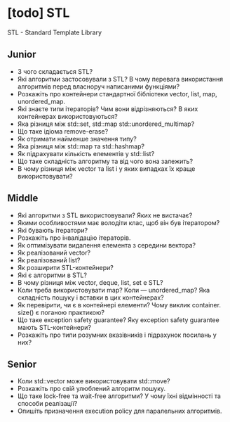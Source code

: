 # [todo] STL

STL - Standard Template Library

## Junior

- З чого складається STL?
- Які алгоритми застосовували з STL? В чому перевага використання алгоритмів перед власноруч написаними функціями?
- Розкажіть про контейнери стандартної бібліотеки vector, list, map, unordered_map.
- Які знаєте типи ітераторів? Чим вони відрізняються? В яких контейнерах використовуються?
- Яка різниця між std::set, std::map std::unordered_multimap?
- Що таке ідіома remove-erase?
- Як отримати найменше значення типу?
- Яка різниця між std::map та std::hashmap?
- Як підрахувати кількість елементів у std::list?
- Що таке складність алгоритму та від чого вона залежить?
- В чому різниця між vector та list і у яких випадках їх краще використовувати?

## Middle

- Які алгоритми з STL використовували? Яких не вистачає?
- Якими особливостями має володіти клас, щоб він був ітератором?
- Які бувають ітератори?
- Розкажіть про інвалідацію ітераторів.
- Як оптимізувати видалення елемента з середини вектора?
- Як реалізований vector?
- Як реалізований list?
- Як розширити STL-контейнери?
- Які є алгоритми в STL?
- В чому різниця між vector, deque, list, set e STL?
- Коли треба використовувати map? Коли — unordered_map? Яка складність пошуку і вставки в цих контейнерах?
- Як перевірити, чи є в контейнері елементи? Чому виклик container. size() є поганою практикою?
- Що таке exception safety guarantee? Яку exception safety guarantee мають STL-контейнери?
- Розкажіть про типи розумних вказівників і підрахунок посилань у них?

## Senior

- Коли std::vector може використовувати std::move?
- Розкажіть про свій улюблений алгоритм пошуку.
- Що таке lock-free та wait-free алгоритми? У чому їхні відмінності та способи реалізації?
- Опишіть призначення execution policy для паралельних алгоритмів.